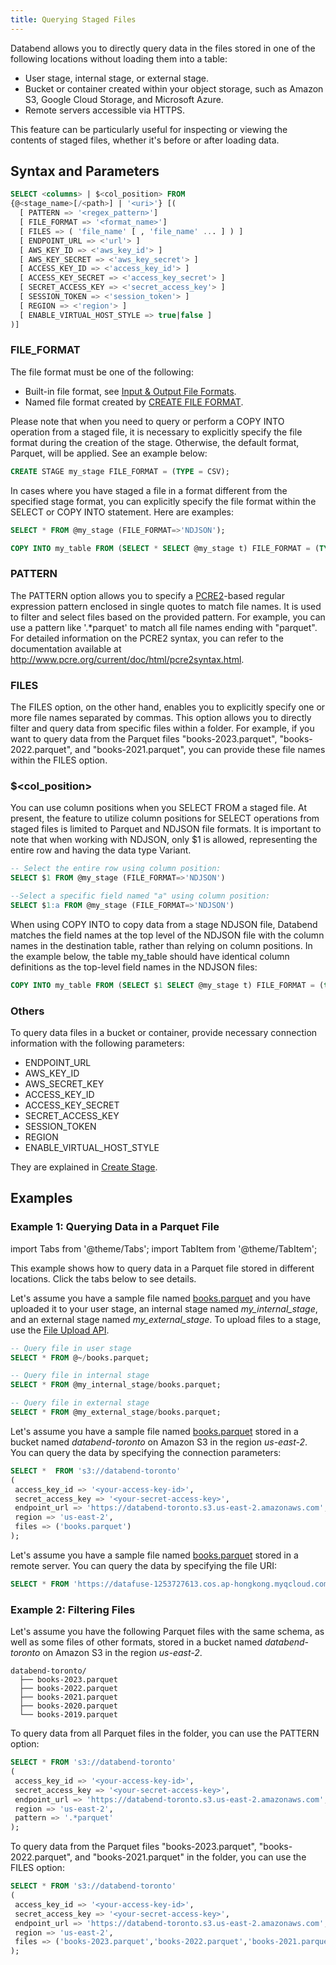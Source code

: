 ```yaml
---
title: Querying Staged Files
---
```


Databend allows you to directly query data in the files stored in one of the following locations without loading them into a table:

- User stage, internal stage, or external stage.
- Bucket or container created within your object storage, such as Amazon S3, Google Cloud Storage, and Microsoft Azure.
- Remote servers accessible via HTTPS.

This feature can be particularly useful for inspecting or viewing the contents of staged files, whether it's before or after loading data.

## Syntax and Parameters

```sql
SELECT <columns> | $<col_position> FROM
{@<stage_name>[/<path>] | '<uri>'} [(
  [ PATTERN => '<regex_pattern>']
  [ FILE_FORMAT => '<format_name>']
  [ FILES => ( 'file_name' [ , 'file_name' ... ] ) ]
  [ ENDPOINT_URL => <'url'> ]
  [ AWS_KEY_ID => <'aws_key_id'> ]
  [ AWS_KEY_SECRET => <'aws_key_secret'> ]
  [ ACCESS_KEY_ID => <'access_key_id'> ]
  [ ACCESS_KEY_SECRET => <'access_key_secret'> ]
  [ SECRET_ACCESS_KEY => <'secret_access_key'> ]
  [ SESSION_TOKEN => <'session_token'> ]
  [ REGION => <'region'> ]
  [ ENABLE_VIRTUAL_HOST_STYLE => true|false ]
)]
```

### FILE_FORMAT

The file format must be one of the following:

- Built-in file format, see [Input & Output File Formats](../../13-sql-reference/50-file-format-options.md).
- Named file format created by [CREATE FILE FORMAT](../../14-sql-commands/00-ddl/100-file-format/01-ddl-create-file-format.md).

Please note that when you need to query or perform a COPY INTO operation from a staged file, it is necessary to explicitly specify the file format during the creation of the stage. Otherwise, the default format, Parquet, will be applied. See an example below:

```sql
CREATE STAGE my_stage FILE_FORMAT = (TYPE = CSV);
```
In cases where you have staged a file in a format different from the specified stage format, you can explicitly specify the file format within the SELECT or COPY INTO statement. Here are examples:

```sql
SELECT * FROM @my_stage (FILE_FORMAT=>'NDJSON');

COPY INTO my_table FROM (SELECT * SELECT @my_stage t) FILE_FORMAT = (TYPE = NDJSON);
```

### PATTERN

The PATTERN option allows you to specify a [PCRE2](https://www.pcre.org/current/doc/html/)-based regular expression pattern enclosed in single quotes to match file names. It is used to filter and select files based on the provided pattern. For example, you can use a pattern like '.*parquet' to match all file names ending with "parquet". For detailed information on the PCRE2 syntax, you can refer to the documentation available at http://www.pcre.org/current/doc/html/pcre2syntax.html.

### FILES

The FILES option, on the other hand, enables you to explicitly specify one or more file names separated by commas. This option allows you to directly filter and query data from specific files within a folder. For example, if you want to query data from the Parquet files "books-2023.parquet", "books-2022.parquet", and "books-2021.parquet", you can provide these file names within the FILES option.

### $<col_position>

You can use column positions when you SELECT FROM a staged file. At present, the feature to utilize column positions for SELECT operations from staged files is limited to Parquet and NDJSON file formats. It is important to note that when working with NDJSON, only $1 is allowed, representing the entire row and having the data type Variant.

```sql
-- Select the entire row using column position:
SELECT $1 FROM @my_stage (FILE_FORMAT=>'NDJSON')

--Select a specific field named "a" using column position:
SELECT $1:a FROM @my_stage (FILE_FORMAT=>'NDJSON')
```

When using COPY INTO to copy data from a stage NDJSON file, Databend matches the field names at the top level of the NDJSON file with the column names in the destination table, rather than relying on column positions. In the example below, the table my_table should have identical column definitions as the top-level field names in the NDJSON files:

```sql
COPY INTO my_table FROM (SELECT $1 SELECT @my_stage t) FILE_FORMAT = (type = NDJSON)
```

### Others

To query data files in a bucket or container, provide necessary connection information with the following parameters:

- ENDPOINT_URL
- AWS_KEY_ID
- AWS_SECRET_KEY
- ACCESS_KEY_ID
- ACCESS_KEY_SECRET
- SECRET_ACCESS_KEY
- SESSION_TOKEN
- REGION
- ENABLE_VIRTUAL_HOST_STYLE

They are explained in [Create Stage](../../14-sql-commands/00-ddl/40-stage/01-ddl-create-stage.md).

## Examples

### Example 1: Querying Data in a Parquet File

import Tabs from '@theme/Tabs';
import TabItem from '@theme/TabItem';

This example shows how to query data in a Parquet file stored in different locations. Click the tabs below to see details.

<Tabs groupId="query2stage">
<TabItem value="Stages" label="Stages">

Let's assume you have a sample file named [books.parquet](https://datafuse-1253727613.cos.ap-hongkong.myqcloud.com/data/books.parquet) and you have uploaded it to your user stage, an internal stage named *my_internal_stage*, and an external stage named *my_external_stage*. To upload files to a stage, use the [File Upload API](../../11-integrations/00-api/10-put-to-stage.md).

```sql
-- Query file in user stage
SELECT * FROM @~/books.parquet;

-- Query file in internal stage
SELECT * FROM @my_internal_stage/books.parquet;

-- Query file in external stage
SELECT * FROM @my_external_stage/books.parquet;
```
</TabItem>
<TabItem value="Bucket" label="Bucket">

Let's assume you have a sample file named [books.parquet](https://datafuse-1253727613.cos.ap-hongkong.myqcloud.com/data/books.parquet) stored in a bucket named *databend-toronto* on Amazon S3 in the region *us-east-2*. You can query the data by specifying the connection parameters:

```sql
SELECT *  FROM 's3://databend-toronto' 
(
 access_key_id => '<your-access-key-id>', 
 secret_access_key => '<your-secret-access-key>',
 endpoint_url => 'https://databend-toronto.s3.us-east-2.amazonaws.com',
 region => 'us-east-2',
 files => ('books.parquet')
);  
```
</TabItem>
<TabItem value="Remote" label="Remote">

Let's assume you have a sample file named [books.parquet](https://datafuse-1253727613.cos.ap-hongkong.myqcloud.com/data/books.parquet) stored in a remote server. You can query the data by specifying the file URI:

```sql
SELECT * FROM 'https://datafuse-1253727613.cos.ap-hongkong.myqcloud.com/data/books.parquet';
```
</TabItem>
</Tabs>

### Example 2: Filtering Files

Let's assume you have the following Parquet files with the same schema, as well as some files of other formats, stored in a bucket named *databend-toronto* on Amazon S3 in the region *us-east-2*. 

```text
databend-toronto/
  ├── books-2023.parquet
  ├── books-2022.parquet
  ├── books-2021.parquet
  ├── books-2020.parquet
  └── books-2019.parquet
```

To query data from all Parquet files in the folder, you can use the PATTERN option:

```sql
SELECT * FROM 's3://databend-toronto' 
(
 access_key_id => '<your-access-key-id>', 
 secret_access_key => '<your-secret-access-key>',
 endpoint_url => 'https://databend-toronto.s3.us-east-2.amazonaws.com',
 region => 'us-east-2', 
 pattern => '.*parquet'
); 
```

To query data from the Parquet files "books-2023.parquet", "books-2022.parquet", and "books-2021.parquet" in the folder, you can use the FILES option:

```sql
SELECT * FROM 's3://databend-toronto' 
(
 access_key_id => '<your-access-key-id>', 
 secret_access_key => '<your-secret-access-key>',
 endpoint_url => 'https://databend-toronto.s3.us-east-2.amazonaws.com',
 region => 'us-east-2',
 files => ('books-2023.parquet','books-2022.parquet','books-2021.parquet')
); 
```